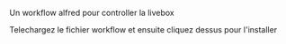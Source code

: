 Un workflow alfred pour controller la livebox

Telechargez le fichier workflow et ensuite cliquez dessus pour l'installer

